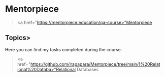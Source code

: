 # Mentorpiece
> <a href="https://mentorpiece.education/qa-course>"Mentorpiece</a>
## Topics>
Here you can find my tasks completed during the course.
> <a href="https://github.com/irapapara/Mentorpiece/tree/main/1%20Relational%20Databa>"Relational Databases</a>





